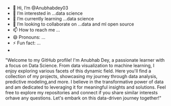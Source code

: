 - 👋 Hi, I’m @Anubhabdey03
- 👀 I’m interested in ...data science
- 🌱 I’m currently learning ...data science
- 💞️ I’m looking to collaborate on ...data and ml open source
- 📫 How to reach me ...
- 😄 Pronouns: ...
- ⚡ Fun fact: ...
- 
"Welcome to my GitHub profile! I'm Anubhab Dey, a passionate learner with a focus on Data Science.
 From data visualization to machine learning, I enjoy exploring various facets of this dynamic field.
 Here you'll find a collection of my projects, showcasing my journey through data analysis, predictive
 modeling,and more. I believe in the transformative power of data and am dedicated to leveraging it for
 meaningful insights and solutions. Feel free to explore my repositories and connect if you share similar
 interests orhave any questions. Let's embark on this data-driven journey together!"
<!---
Anubhabdey03/Anubhabdey03 is a ✨ special ✨ repository because its `README.md` (this file) appears on your GitHub profile.
You can click the Preview link to take a look at your changes.
--->
